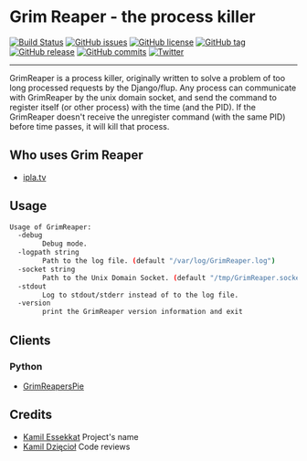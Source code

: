 # Grim Reaper - the process killer

[![Build Status](https://travis-ci.org/matee911/GrimReaper.svg)](https://travis-ci.org/matee911/GrimReaper)
[![GitHub issues](https://img.shields.io/github/issues/matee911/GrimReaper.svg)](https://github.com/matee911/GrimReaper/issues)
[![GitHub license](https://img.shields.io/github/license/matee911/GrimReaper.svg)](https://github.com/matee911/GrimReaper/blob/master/LICENSE)
[![GitHub tag](https://img.shields.io/github/tag/matee911/GrimReaper.svg)]()
[![GitHub release](https://img.shields.io/github/release/matee911/GrimReaper.svg)]()
[![GitHub commits](https://img.shields.io/github/commits-since/matee911/GrimReaper/0.1.0a1.svg)]()
[![Twitter](https://img.shields.io/twitter/url/https/github.com/matee911/GrimReaper.svg?style=social)](https://twitter.com/intent/tweet?text=Wow:&url=%5Bobject%20Object%5D)


------

GrimReaper is a process killer, originally written to solve a problem of too long processed requests by the Django/flup.
Any process can communicate with GrimReaper by the unix domain socket, and send the command to register itself (or other process) with the time (and the PID).
If the GrimReaper doesn't receive the unregister command (with the same PID) before time passes, it will kill that process.


## Who uses Grim Reaper

* [ipla.tv](http://ipla.tv/)

## Usage

```bash
Usage of GrimReaper:
  -debug
    	Debug mode.
  -logpath string
    	Path to the log file. (default "/var/log/GrimReaper.log")
  -socket string
    	Path to the Unix Domain Socket. (default "/tmp/GrimReaper.socket")
  -stdout
    	Log to stdout/stderr instead of to the log file.
  -version
    	print the GrimReaper version information and exit
```

## Clients

### Python

* [GrimReapersPie](http://github.com/matee911/GrimReapersPie)

## Credits

* [Kamil Essekkat](https://github.com/ekamil) Project's name
* [Kamil Dzięcioł](https://github.com/woodpeaker) Code reviews
